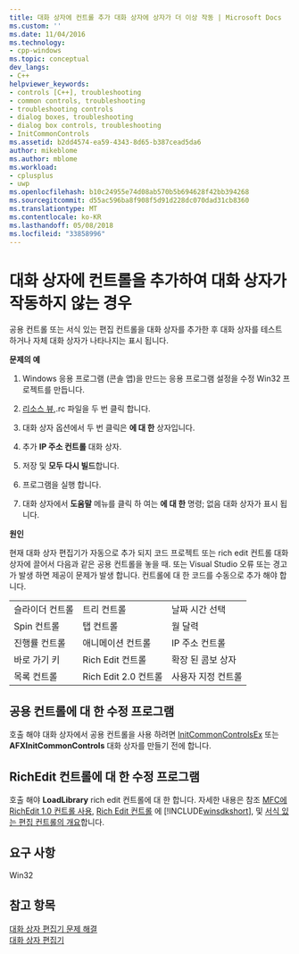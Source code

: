 ```yaml
---
title: 대화 상자에 컨트롤 추가 대화 상자에 상자가 더 이상 작동 | Microsoft Docs
ms.custom: ''
ms.date: 11/04/2016
ms.technology:
- cpp-windows
ms.topic: conceptual
dev_langs:
- C++
helpviewer_keywords:
- controls [C++], troubleshooting
- common controls, troubleshooting
- troubleshooting controls
- dialog boxes, troubleshooting
- dialog box controls, troubleshooting
- InitCommonControls
ms.assetid: b2dd4574-ea59-4343-8d65-b387cead5da6
author: mikeblome
ms.author: mblome
ms.workload:
- cplusplus
- uwp
ms.openlocfilehash: b10c24955e74d08ab570b5b694628f42bb394268
ms.sourcegitcommit: d55ac596ba8f908f5d91d228dc070dad31cb8360
ms.translationtype: MT
ms.contentlocale: ko-KR
ms.lasthandoff: 05/08/2018
ms.locfileid: "33858996"
---
```

# <a name="adding-controls-to-a-dialog-causes-the-dialog-to-no-longer-function"></a>대화 상자에 컨트롤을 추가하여 대화 상자가 작동하지 않는 경우
공용 컨트롤 또는 서식 있는 편집 컨트롤을 대화 상자를 추가한 후 대화 상자를 테스트 하거나 자체 대화 상자가 나타나지는 표시 됩니다.  
  
 **문제의 예**  
  
1.  Windows 응용 프로그램 (콘솔 앱)을 만드는 응용 프로그램 설정을 수정 Win32 프로젝트를 만듭니다.  
  
2.  [리소스 뷰](../windows/resource-view-window.md),.rc 파일을 두 번 클릭 합니다.  
  
3.  대화 상자 옵션에서 두 번 클릭은 **에 대 한** 상자입니다.  
  
4.  추가 **IP 주소 컨트롤** 대화 상자.  
  
5.  저장 및 **모두 다시 빌드**합니다.  
  
6.  프로그램을 실행 합니다.  
  
7.  대화 상자에서 **도움말** 메뉴를 클릭 하 여는 **에 대 한** 명령; 없음 대화 상자가 표시 됩니다.  
  
 **원인**  
  
 현재 대화 상자 편집기가 자동으로 추가 되지 코드 프로젝트 또는 rich edit 컨트롤 대화 상자에 끌어서 다음과 같은 공용 컨트롤을 놓을 때. 또는 Visual Studio 오류 또는 경고가 발생 하면 제공이 문제가 발생 합니다. 컨트롤에 대 한 코드를 수동으로 추가 해야 합니다.  
  
||||  
|-|-|-|  
|슬라이더 컨트롤|트리 컨트롤|날짜 시간 선택|  
|Spin 컨트롤|탭 컨트롤|월 달력|  
|진행률 컨트롤|애니메이션 컨트롤|IP 주소 컨트롤|  
|바로 가기 키|Rich Edit 컨트롤|확장 된 콤보 상자|  
|목록 컨트롤|Rich Edit 2.0 컨트롤|사용자 지정 컨트롤|  
  
## <a name="the-fix-for-common-controls"></a>공용 컨트롤에 대 한 수정 프로그램  
 호출 해야 대화 상자에서 공용 컨트롤을 사용 하려면 [InitCommonControlsEx](http://msdn.microsoft.com/library/windows/desktop/bb775697) 또는 **AFXInitCommonControls** 대화 상자를 만들기 전에 합니다.  
  
## <a name="the-fix-for-richedit-controls"></a>RichEdit 컨트롤에 대 한 수정 프로그램  
 호출 해야 **LoadLibrary** rich edit 컨트롤에 대 한 합니다. 자세한 내용은 참조 [MFC에 RichEdit 1.0 컨트롤 사용](../windows/using-the-richedit-1-0-control-with-mfc.md), [Rich Edit 컨트롤](http://msdn.microsoft.com/library/windows/desktop/bb787873) 에 [!INCLUDE[winsdkshort](../atl-mfc-shared/reference/includes/winsdkshort_md.md)], 및 [서식 있는 편집 컨트롤의 개요](../mfc/overview-of-the-rich-edit-control.md)합니다.  
  
## <a name="requirements"></a>요구 사항  
 Win32  
  
## <a name="see-also"></a>참고 항목  
 [대화 상자 편집기 문제 해결](../windows/troubleshooting-the-dialog-editor.md)   
 [대화 상자 편집기](../windows/dialog-editor.md)

